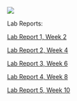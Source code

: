 ![](https://i.pinimg.com/originals/ef/fa/42/effa42dac363a54ade4cbbdd9f9f52cc.gif)

Lab Reports:

[Lab Report 1, Week 2](https://kessert.github.io/cse15l-lab-reports/lab-report-1-week-2)

[Lab Report 2, Week 4](https://kessert.github.io/cse15l-lab-reports/lab-report-2-week-4)

[Lab Report 3, Week 6](https://kessert.github.io/cse15l-lab-reports/lab-report-3-week-6)

[Lab Report 4, Week 8](https://kessert.github.io/cse15l-lab-reports/lab-report-4-week-8)

[Lab Report 5, Week 10](https://kessert.github.io/cse15l-lab-reports/lab-report-5-week-10)